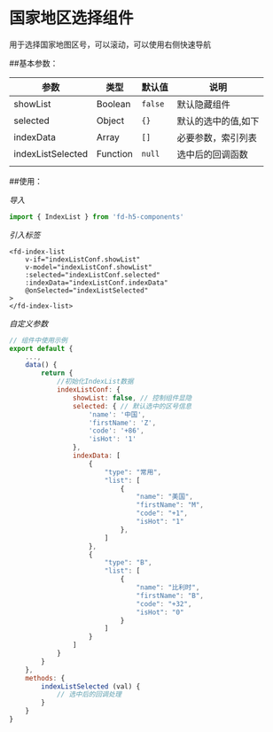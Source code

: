# 国家地区选择组件

用于选择国家地图区号，可以滚动，可以使用右侧快速导航

##基本参数：

| 参数              | 类型     | 默认值  | 说明                |
| ----------------- | -------- | ------- | ------------------- |
| showList          | Boolean  | `false` | 默认隐藏组件        |
| selected          | Object   | `{}`    | 默认的选中的值,如下 |
| indexData         | Array    | `[]`    | 必要参数，索引列表  |
| indexListSelected | Function | `null`  | 选中后的回调函数    |
|                   |

##使用：

_导入_

```javascript
import { IndexList } from 'fd-h5-components'
```

_引入标签_

```vue
<fd-index-list
	v-if="indexListConf.showList"
	v-model="indexListConf.showList"
	:selected="indexListConf.selected"
	:indexData="indexListConf.indexData"
	@onSelected="indexListSelected"
>
</fd-index-list>
```

_自定义参数_

```javascript
// 组件中使用示例
export default {
    ...,
    data() {
        return {
			//初始化IndexList数据
			indexListConf: {
				showList: false, // 控制组件显隐
				selected: { // 默认选中的区号信息
					'name': '中国',
					'firstName': 'Z',
					'code': '+86',
					'isHot': '1'
				},
				indexData: [
					{
						"type": "常用",
						"list": [
							{
								"name": "美国",
								"firstName": "M",
								"code": "+1",
								"isHot": "1"
							},
						]
					},
					{
						"type": "B",
						"list": [
							{
								"name": "比利时",
								"firstName": "B",
								"code": "+32",
								"isHot": "0"
							}
						]
					}
				]
			}
		}
    },
    methods: {
        indexListSelected (val) {
            // 选中后的回调处理
        }
    }
}
```
